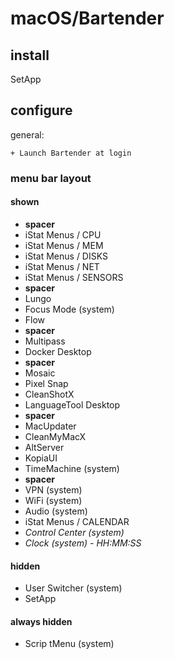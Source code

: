 # macOS/Bartender

## install

SetApp

## configure

general:
```
+ Launch Bartender at login
```

### menu bar layout
#### shown
- **spacer**
- iStat Menus / CPU
- iStat Menus / MEM
- iStat Menus / DISKS
- iStat Menus / NET
- iStat Menus / SENSORS
- **spacer**
- Lungo
- Focus Mode (system)
- Flow
- **spacer**
- Multipass
- Docker Desktop
- **spacer**
- Mosaic
- Pixel Snap
- CleanShotX
- LanguageTool Desktop
- **spacer**
- MacUpdater
- CleanMyMacX
- AltServer
- KopiaUI
- TimeMachine (system)
- **spacer**
- VPN (system)
- WiFi (system)
- Audio (system)
- iStat Menus / CALENDAR
- *Control Center (system)*
- *Clock (system) - HH:MM:SS*
#### hidden
- User Switcher (system)
- SetApp
#### always hidden
- Scrip tMenu (system)

